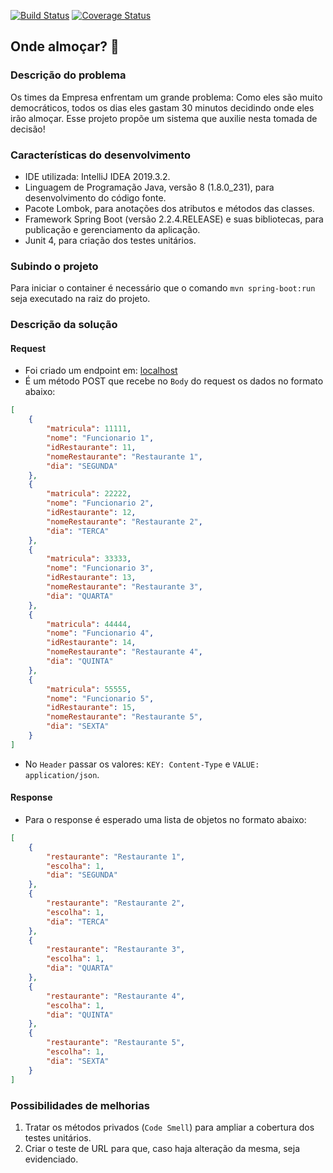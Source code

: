 [![Build Status](https://travis-ci.com/jccorreacouto/restaurante.svg?branch=develop)](https://travis-ci.com/jccorreacouto/restaurante)
[![Coverage Status](https://coveralls.io/repos/github/jccorreacouto/restaurante/badge.svg?branch=develop)](https://coveralls.io/github/jccorreacouto/restaurante?branch=develop)

## Onde almoçar? :thinking:

### Descrição do problema
Os times da Empresa enfrentam um grande problema: 
Como eles são muito democráticos, todos os dias eles gastam 30 minutos decidindo onde eles irão almoçar.
Esse projeto propõe um sistema que auxilie nesta tomada de decisão!

### Características do desenvolvimento
* IDE utilizada: IntelliJ IDEA 2019.3.2.
* Linguagem de Programação Java, versão 8 (1.8.0_231), para desenvolvimento do código fonte.
* Pacote Lombok, para anotações dos atributos e métodos das classes.
* Framework Spring Boot (versão 2.2.4.RELEASE) e suas bibliotecas, para publicação e gerenciamento da aplicação.
* Junit 4, para criação dos testes unitários.

### Subindo o projeto
Para iniciar o container é necessário que o comando ``mvn spring-boot:run`` seja executado na raiz do projeto.

### Descrição da solução

#### Request
* Foi criado um endpoint em: [localhost](http://localhost:8080/restaurante/escolher)
* É um método POST que recebe no ``Body`` do request os dados no formato abaixo:
````json
[
    {
        "matricula": 11111,
        "nome": "Funcionario 1",
        "idRestaurante": 11,
        "nomeRestaurante": "Restaurante 1",
        "dia": "SEGUNDA"
    }, 
    {
        "matricula": 22222,
        "nome": "Funcionario 2",
        "idRestaurante": 12,
        "nomeRestaurante": "Restaurante 2",
        "dia": "TERCA"
    },
    {
        "matricula": 33333,
        "nome": "Funcionario 3",
        "idRestaurante": 13,
        "nomeRestaurante": "Restaurante 3",
        "dia": "QUARTA"
    },
    {
        "matricula": 44444,
        "nome": "Funcionario 4",
        "idRestaurante": 14,
        "nomeRestaurante": "Restaurante 4",
        "dia": "QUINTA"
    }, 
    {
        "matricula": 55555,
        "nome": "Funcionario 5",
        "idRestaurante": 15,
        "nomeRestaurante": "Restaurante 5",
        "dia": "SEXTA"
    }
]
````
* No ``Header`` passar os valores: ``KEY: Content-Type`` e ``VALUE: application/json``.

#### Response
* Para o response é esperado uma lista de objetos no formato abaixo:

````json
[
    {
        "restaurante": "Restaurante 1",
        "escolha": 1,
        "dia": "SEGUNDA"
    },
    {
        "restaurante": "Restaurante 2",
        "escolha": 1,
        "dia": "TERCA"
    },
    {
        "restaurante": "Restaurante 3",
        "escolha": 1,
        "dia": "QUARTA"
    },
    {
        "restaurante": "Restaurante 4",
        "escolha": 1,
        "dia": "QUINTA"
    },
    {
        "restaurante": "Restaurante 5",
        "escolha": 1,
        "dia": "SEXTA"
    }
]
````

### Possibilidades de melhorias
1. Tratar os métodos privados (``Code Smell``) para ampliar a cobertura dos testes unitários.
2. Criar o teste de URL para que, caso haja alteração da mesma, seja evidenciado.